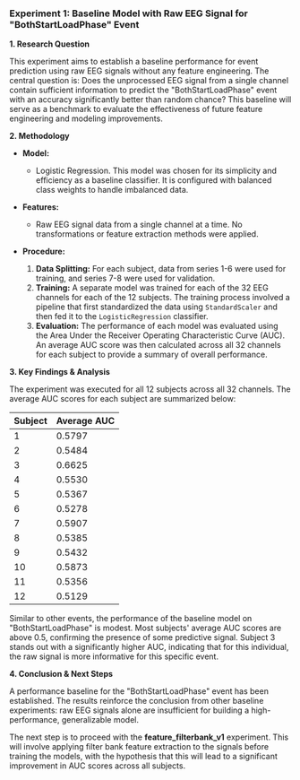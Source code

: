 ### **Experiment 1: Baseline Model with Raw EEG Signal for "BothStartLoadPhase" Event**

**1. Research Question**

This experiment aims to establish a baseline performance for event prediction using raw EEG signals without any feature engineering. The central question is: Does the unprocessed EEG signal from a single channel contain sufficient information to predict the "BothStartLoadPhase" event with an accuracy significantly better than random chance? This baseline will serve as a benchmark to evaluate the effectiveness of future feature engineering and modeling improvements.

**2. Methodology**

*   **Model:**
    *   Logistic Regression. This model was chosen for its simplicity and efficiency as a baseline classifier. It is configured with balanced class weights to handle imbalanced data.

*   **Features:**
    *   Raw EEG signal data from a single channel at a time. No transformations or feature extraction methods were applied.

*   **Procedure:**
    1.  **Data Splitting:** For each subject, data from series 1-6 were used for training, and series 7-8 were used for validation.
    2.  **Training:** A separate model was trained for each of the 32 EEG channels for each of the 12 subjects. The training process involved a pipeline that first standardized the data using `StandardScaler` and then fed it to the `LogisticRegression` classifier.
    3.  **Evaluation:** The performance of each model was evaluated using the Area Under the Receiver Operating Characteristic Curve (AUC). An average AUC score was then calculated across all 32 channels for each subject to provide a summary of overall performance.

**3. Key Findings & Analysis**

The experiment was executed for all 12 subjects across all 32 channels. The average AUC scores for each subject are summarized below:

| Subject | Average AUC |
| :--- | :--- |
| 1 | 0.5797 |
| 2 | 0.5484 |
| 3 | 0.6625 |
| 4 | 0.5530 |
| 5 | 0.5367 |
| 6 | 0.5278 |
| 7 | 0.5907 |
| 8 | 0.5385 |
| 9 | 0.5432 |
| 10 | 0.5873 |
| 11 | 0.5356 |
| 12 | 0.5129 |

Similar to other events, the performance of the baseline model on "BothStartLoadPhase" is modest. Most subjects' average AUC scores are above 0.5, confirming the presence of some predictive signal. Subject 3 stands out with a significantly higher AUC, indicating that for this individual, the raw signal is more informative for this specific event.

**4. Conclusion & Next Steps**

A performance baseline for the "BothStartLoadPhase" event has been established. The results reinforce the conclusion from other baseline experiments: raw EEG signals alone are insufficient for building a high-performance, generalizable model.

The next step is to proceed with the **feature_filterbank_v1** experiment. This will involve applying filter bank feature extraction to the signals before training the models, with the hypothesis that this will lead to a significant improvement in AUC scores across all subjects.